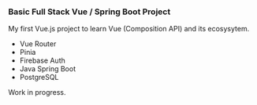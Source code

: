 ### Basic Full Stack Vue / Spring Boot Project

My first Vue.js project to learn Vue (Composition API) and its ecosysytem. 

- Vue Router
- Pinia
- Firebase Auth
- Java Spring Boot
- PostgreSQL

Work in progress.

